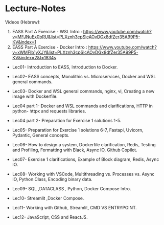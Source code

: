 # Lecture-Notes

Videos (Hebrew):
1. EASS Part A Exercise - WSL Intro : https://www.youtube.com/watch?v=MFJNuEx0bRU&list=PLXznh3cpSlcAOvDGx8dfZer35A99P5-KV&index=1
2. EASS Part A Exercise - Docker Intro : https://www.youtube.com/watch?v=xWMFlb1yXJY&list=PLXznh3cpSlcAOvDGx8dfZer35A99P5-KV&index=2&t=1834s

- Lec01- Introduction to EASS, Introduction to Docker.  

- Lec02- EASS concepts, Monolithic vs. Microservices, Docker and WSL general commands.  

- Lec03- Docker and WSL general commands, nginx, vi, Creating a new image with Dockerfile.  

- Lec04 part 1- Docker and WSL commands and clarifications, HTTP in python- httpx and requests libraries.  

- Lec04 part 2- Preparation for Exercise 1 solutions 1-5.  

- Lec05- Preparation for Exercise 1 solutions 6-7, Fastapi, Uvicorn, Pydantic, General concepts.  

- Lec06- How to design a system, Dockerfile clarification, Redis, Testing and Profiling, Formatting with Black, Async IO, Github Copilot.  

- Lec07- Exercise 1 clarifications, Example of Block diagram, Redis, Async IO.  

- Lec08- Working with VSCode, Multithreading vs. Processes vs. Async IO, Python Class, Encoding binary data.

- Lec09- SQL ,DATACLASS , Python, Docker Compose Intro.

- Lec10- Streamlit ,Docker Compose.

- Lec11- Working with Github, Streamlit, CMD VS ENTRYPOINT.

- Lec12- JavaScript, CSS and ReactJS.
